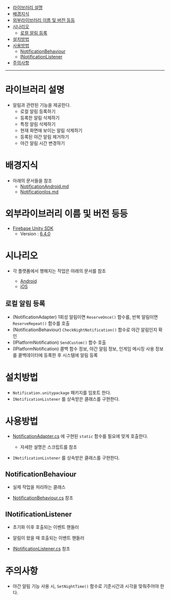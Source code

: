 ﻿- [라이브러리 설명](#%eb%9d%bc%ec%9d%b4%eb%b8%8c%eb%9f%ac%eb%a6%ac-%ec%84%a4%eb%aa%85)
- [배경지식](#%eb%b0%b0%ea%b2%bd%ec%a7%80%ec%8b%9d)
- [외부라이브러리 이름 및 버전 등등](#%ec%99%b8%eb%b6%80%eb%9d%bc%ec%9d%b4%eb%b8%8c%eb%9f%ac%eb%a6%ac-%ec%9d%b4%eb%a6%84-%eb%b0%8f-%eb%b2%84%ec%a0%84-%eb%93%b1%eb%93%b1)
- [시나리오](#%ec%8b%9c%eb%82%98%eb%a6%ac%ec%98%a4)
  - [로컬 알림 등록](#%eb%a1%9c%ec%bb%ac-%ec%95%8c%eb%a6%bc-%eb%93%b1%eb%a1%9d)
- [설치방법](#%ec%84%a4%ec%b9%98%eb%b0%a9%eb%b2%95)
- [사용방법](#%ec%82%ac%ec%9a%a9%eb%b0%a9%eb%b2%95)
  - [NotificationBehaviour](#notificationbehaviour)
  - [INotificationListener](#inotificationlistener)
- [주의사항](#%ec%a3%bc%ec%9d%98%ec%82%ac%ed%95%ad)

-----

# 라이브러리 설명

* 알림과 관련된 기능을 제공한다.
  * 로컬 알림 등록하기
  * 등록한 알림 삭제하기
  * 특정 알림 삭제하기
  * 현재 화면에 보이는 알림 삭제하기
  * 등록된 야간 알림 제거하기
  * 야간 알림 시간 변경하기


# 배경지식

* 아래의 문서들을 참조
  * [NotificationAndroid.md](NotificationAndroid.md)
  * [NotificationIos.md](NotificationIos.md)


# 외부라이브러리 이름 및 버전 등등

* [Firebase Unity SDK](https://firebase.google.com/docs/unity/setup?hl=ko)
  * Version : [6.4.0](https://firebase.google.com/support/release-notes/unity)


# 시나리오

* 각 플랫폼에서 행해지는 작업은 아래의 문서를 참조
  
  * [Android](NotificationAndroid.md)
  * [iOS](NotificationIos.md)


## 로컬 알림 등록
  
* (NotificationAdapter) 1회성 알림이면 `ReserveOnce()` 함수를, 반복 알림이면 `ReserveRepeat()` 함수를 호출
* (NotificationBehaviour) `CheckNightNotification()` 함수로 야간 알림인지 확인
* (IPlatformNotification) `SendCustom()` 함수 호출 
* (IPlatformNotification) 콜백 함수 정보, 야간 알림 정보, 인게임 메시징 사용 정보를 콜백데이터에 등록한 후 시스템에 알림 등록


# 설치방법

* `Notification.unitypackage` 패키지를 임포트 한다.
* `INotificationListener` 를 상속받은 클래스를 구현한다.


# 사용방법

* [NotificationAdapter.cs](../Lib/Notification/Assets/.LocalNotification/Script/NotificationAdapter.cs) 에 구현된 `static` 함수를 필요에 맞게 호출한다.
  * 자세한 설명은 스크립트를 참조

* `INotificationListener` 를 상속받은 클래스를 구현한다.

## NotificationBehaviour

* 실제 작업을 처리하는 클래스
  
* [NotificationBehaviour.cs](../Lib/Notification/Assets/.LocalNotification/Script/NotificationBehaviour.cs) 참조

## INotificationListener

* 초기화 이후 호출되는 이벤트 핸들러
* 알림이 왔을 때 호출되는 이벤트 핸들러
  
* [INotificationListener.cs](../Lib/Notification/Assets/.LocalNotification/Script/INotificationListener.cs) 참조


# 주의사항

* 야간 알림 기능 사용 시, `SetNightTime()` 함수로 기준시간과 시각을 맞춰주어야 한다.